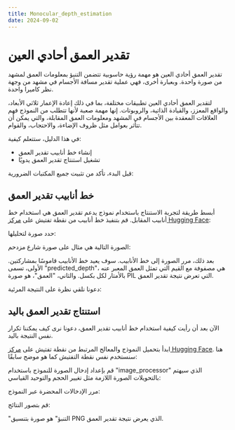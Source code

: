 ```yaml
---
title: Monocular_depth_estimation
date: 2024-09-02
---
```


# تقدير العمق أحادي العين

تقدير العمق أحادي العين هو مهمة رؤية حاسوبية تتضمن التنبؤ بمعلومات العمق لمشهد من صورة واحدة. وبعبارة أخرى، فهي عملية تقدير مسافة الأجسام في مشهد من وجهة نظر كاميرا واحدة.

لتقدير العمق أحادي العين تطبيقات مختلفة، بما في ذلك إعادة الإعمار ثلاثي الأبعاد، والواقع المعزز، والقيادة الذاتية، والروبوتات. إنها مهمة صعبة لأنها تتطلب من النموذج فهم العلاقات المعقدة بين الأجسام في المشهد ومعلومات العمق المقابلة، والتي يمكن أن تتأثر بعوامل مثل ظروف الإضاءة، والاحتجاب، والقوام.

في هذا الدليل، ستتعلم كيفية:

- إنشاء خط أنابيب تقدير العمق
- تشغيل استنتاج تقدير العمق يدويًا

قبل البدء، تأكد من تثبيت جميع المكتبات الضرورية:

## خط أنابيب تقدير العمق

أبسط طريقة لتجربة الاستنتاج باستخدام نموذج يدعم تقدير العمق هي استخدام خط أنابيب المقابل. قم بتنفيذ خط أنابيب من نقطة تفتيش على [مركز Hugging Face](https://huggingface.co/models?pipeline_tag=depth-estimation&sort=downloads):

حدد صورة لتحليلها:

الصورة التالية هي مثال على صورة شارع مزدحم:

بعد ذلك، مرر الصورة إلى خط الأنابيب. سوف يعيد خط الأنابيب قاموسًا بمشاركتين. الأولى، تسمى "predicted_depth"، هي مصفوفة مع القيم التي تمثل العمق المعبر عنه بالأمتار لكل بكسل. والثاني، "العمق"، هو صورة PIL التي تعرض نتيجة تقدير العمق.

دعونا نلقي نظرة على النتيجة المرئية:

## استنتاج تقدير العمق باليد

الآن بعد أن رأيت كيفية استخدام خط أنابيب تقدير العمق، دعونا نرى كيف يمكننا تكرار نفس النتيجة باليد.

ابدأ بتحميل النموذج والمعالج المرتبط من نقطة تفتيش على [مركز Hugging Face](https://huggingface.co/models?pipeline_tag=depth-estimation&sort=downloads). هنا سنستخدم نفس نقطة التفتيش كما هو موضح سابقًا:

قم بإعداد إدخال الصورة للنموذج باستخدام "image_processor" الذي سيهتم بالتحويلات الصورة اللازمة مثل تغيير الحجم والتوحيد القياسي:

مرر الإدخالات المحضرة عبر النموذج:

قم بتصور النتائج:

"التنبؤ" هو صورة بتنسيق PNG الذي يعرض نتيجة تقدير العمق.